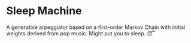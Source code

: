 # Sleep Machine

A generative arpeggiator based on a first-order Markov Chain with initial weights derived from pop music. Might put you to sleep. 😴
